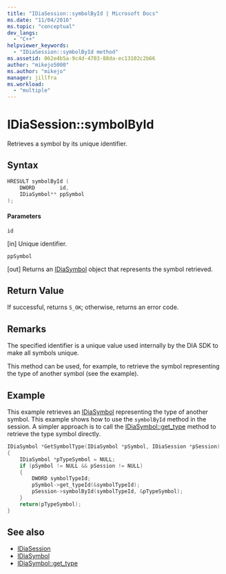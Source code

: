 ```yaml
---
title: "IDiaSession::symbolById | Microsoft Docs"
ms.date: "11/04/2016"
ms.topic: "conceptual"
dev_langs:
  - "C++"
helpviewer_keywords:
  - "IDiaSession::symbolById method"
ms.assetid: 062e4b5a-9c4d-4703-88da-ec13102c2b66
author: "mikejo5000"
ms.author: "mikejo"
manager: jillfra
ms.workload:
  - "multiple"
---
```

# IDiaSession::symbolById
Retrieves a symbol by its unique identifier.

## Syntax

```C++
HRESULT symbolById (
    DWORD        id,
    IDiaSymbol** ppSymbol
);
```

#### Parameters
`id`

[in] Unique identifier.

`ppSymbol`

[out] Returns an [IDiaSymbol](../../debugger/debug-interface-access/idiasymbol.md) object that represents the symbol retrieved.

## Return Value
If successful, returns `S_OK`; otherwise, returns an error code.

## Remarks
The specified identifier is a unique value used internally by the DIA SDK to make all symbols unique.

This method can be used, for example, to retrieve the symbol representing the type of another symbol (see the example).

## Example
This example retrieves an [IDiaSymbol](../../debugger/debug-interface-access/idiasymbol.md) representing the type of another symbol. This example shows how to use the `symbolById` method in the session. A simpler approach is to call the [IDiaSymbol::get_type](../../debugger/debug-interface-access/idiasymbol-get-type.md) method to retrieve the type symbol directly.

```C++
IDiaSymbol *GetSymbolType(IDiaSymbol *pSymbol, IDiaSession *pSession)
{
    IDiaSymbol *pTypeSymbol = NULL;
    if (pSymbol != NULL && pSession != NULL)
    {
        DWORD symbolTypeId;
        pSymbol->get_typeId(&symbolTypeId);
        pSession->symbolById(symbolTypeId, &pTypeSymbol);
    }
    return(pTypeSymbol);
}
```

## See also
- [IDiaSession](../../debugger/debug-interface-access/idiasession.md)
- [IDiaSymbol](../../debugger/debug-interface-access/idiasymbol.md)
- [IDiaSymbol::get_type](../../debugger/debug-interface-access/idiasymbol-get-type.md)
